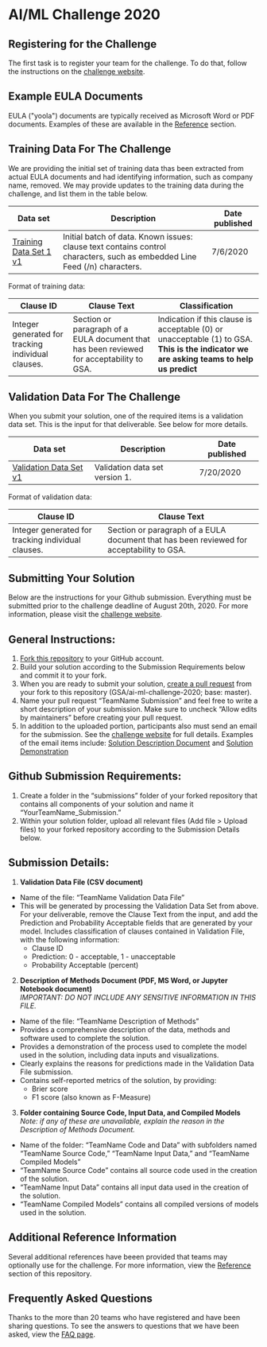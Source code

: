 
# AI/ML Challenge 2020


## Registering for the Challenge
The first task is to register your team for the challenge. To do that, follow the instructions on the [challenge website](https://www.challenge.gov/challenge/GSA-artificial-intelligence-AI-machine-learning-ML-challenge/).

## Example EULA Documents
EULA ("yoola") documents are typically received as Microsoft Word or PDF documents. Examples of these are available in the [Reference](reference/readme.md) section.

## Training Data For The Challenge
We are providing the initial set of training data thas been extracted from actual EULA documents and had identifying information, such as company name, removed. We may provide updates to the training data during the challenge, and list them in the table below. 

| Data set                                                                   | Description                                              | Date published |
| -------------------------------------------------------------------------- | -------------------------------------------------------- | -------------- | 
| [Training Data Set 1 v1 ](data/AI_ML_Challenge_Training_Data_Set_1_v1.csv) | Initial batch of data. Known issues: clause text contains control characters, such as embedded Line Feed (/n) characters. | 7/6/2020       |

Format of training data:

| Clause ID                                                                  | Clause Text                                              | Classification |
| -------------------------------------------------------------------------- | -------------------------------------------------------- | -------------- | 
| Integer generated for tracking individual clauses. | Section or paragraph of a EULA document that has been reviewed for acceptability to GSA. | Indication if this clause is acceptable (0) or unacceptable (1) to GSA. **This is the indicator we are asking teams to help us predict**  |

## Validation Data For The Challenge
When you submit your solution, one of the required items is a validation data set. This is the input for that deliverable. See below for more details.

| Data set                                                                   | Description                                              | Date published |
| -------------------------------------------------------------------------- | -------------------------------------------------------- | -------------- | 
| [Validation Data Set v1](data/AI_ML_Challenge_Validation_Data_Set_v1.csv) | Validation data set version 1. | 7/20/2020       |

Format of validation data:

| Clause ID                                                                  | Clause Text                                              | 
| -------------------------------------------------------------------------- | -------------------------------------------------------- |
| Integer generated for tracking individual clauses. | Section or paragraph of a EULA document that has been reviewed for acceptability to GSA. |



## Submitting Your Solution
Below are the instructions for your Github submission. Everything must be submitted prior to the challenge deadline of August 20th, 2020. For more information, please visit the [challenge website](https://www.challenge.gov/challenge/GSA-artificial-intelligence-AI-machine-learning-ML-challenge/).
 
## General Instructions:
 
1. [Fork this repository](https://help.github.com/en/articles/fork-a-repo) to your GitHub account.
2. Build your solution according to the Submission Requirements below and commit it to your fork.
3. When you are ready to submit your solution, [create a pull request](https://help.github.com/en/articles/creating-a-pull-request-from-a-fork) from your fork to this repository (GSA/ai-ml-challenge-2020; base: master).
4. Name your pull request “TeamName Submission” and feel free to write a short description of your submission. Make sure to uncheck “Allow edits by maintainers” before creating your pull request.
5. In addition to the uploaded portion, participants also must send an email for the submission. See the [challenge website](https://www.challenge.gov/challenge/GSA-artificial-intelligence-AI-machine-learning-ML-challenge/) for full details. Examples of the email items include: [Solution Description Document](reference/sample_email_items/SampleSubmission_Solution_Description_Document.docx) and [Solution Demonstration](reference/sample_email_items/SampleSubmission_Solution_Demonstration.pdf)
 
## Github Submission Requirements:
 
1. Create a folder in the “submissions” folder of your forked repository that contains all components of your solution and name it “YourTeamName_Submission.”
2. Within your solution folder, upload all relevant files (Add file > Upload files) to your forked repository according to the Submission Details below.
 
## Submission Details:
 
1. **Validation Data File (CSV document)**

* Name of the file: “TeamName Validation Data File”
* This will be generated by processing the Validation Data Set from above. For your deliverable, remove the Clause Text from the input, and add the Prediction and Probability Acceptable fields that are generated by your model.
Includes classification of clauses contained in Validation File, with the following information:
  * Clause ID
  * Prediction: 0 - acceptable, 1 - unacceptable
  * Probability Acceptable (percent)
 
2. **Description of Methods Document (PDF, MS Word, or Jupyter Notebook document)** <br/>
*IMPORTANT: DO NOT INCLUDE ANY SENSITIVE INFORMATION IN THIS FILE.*

* Name of the file: “TeamName Description of Methods”
* Provides a comprehensive description of the data, methods and software used to complete the solution.
* Provides a demonstration of the process used to complete the model used in the solution, including data inputs and visualizations.
* Clearly explains the reasons for predictions made in the Validation Data File submission.
* Contains self-reported metrics of the solution, by providing:
  * Brier score
  * F1 score (also known as F-Measure)
 
3. **Folder containing Source Code, Input Data, and Compiled Models**<br/>
*Note: if any of these are unavailable, explain the reason in the Description of Methods Document.*

* Name of the folder: “TeamName Code and Data” with subfolders named “TeamName Source Code,” “TeamName Input Data,” and “TeamName Compiled Models”
* “TeamName Source Code” contains all source code used in the creation of the solution.
* “TeamName Input Data” contains all input data used in the creation of the solution.
* “TeamName Compiled Models” contains all compiled versions of models used in the solution.

## Additional Reference Information
Several additional references have beeen provided that teams may optionally use for the challenge. For more information, view the [Reference](reference/readme.md) section of this repository.

## Frequently Asked Questions
Thanks to the more than 20 teams who have registered and have been sharing questions. To see the answers to questions that we have been asked, view the [FAQ page](FAQ.md).
